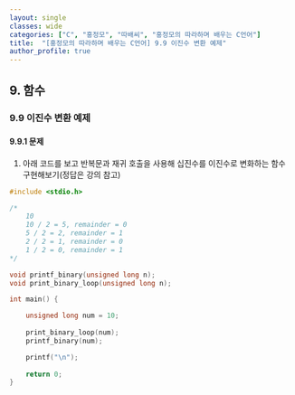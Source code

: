 ```yaml
---
layout: single
classes: wide
categories: ["C", "홍정모", "따배씨", "홍정모의 따라하며 배우는 C언어"]
title:  "[홍정모의 따라하며 배우는 C언어] 9.9 이진수 변환 예제"
author_profile: true
---
```


## 9. 함수
### 9.9 이진수 변환 예제
#### 9.9.1 문제

1. 아래 코드를 보고 반복문과 재귀 호출을 사용해 십진수를 이진수로 변화하는 함수 구현해보기(정답은 강의 참고)

```c
#include <stdio.h>

/*
	10
	10 / 2 = 5, remainder = 0
	5 / 2 = 2, remainder = 1
	2 / 2 = 1, remainder = 0
	1 / 2 = 0, remainder = 1
*/

void printf_binary(unsigned long n);
void print_binary_loop(unsigned long n);

int main() {

	unsigned long num = 10;
	
	print_binary_loop(num);
	printf_binary(num);

	printf("\n");
    
    return 0;
}
```
